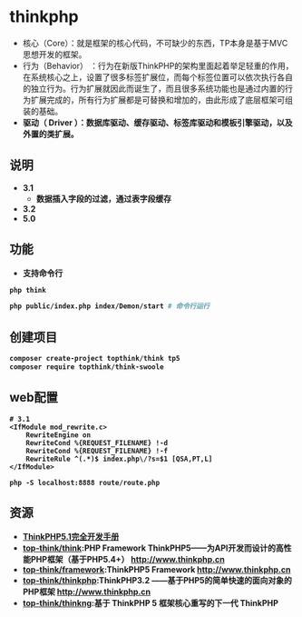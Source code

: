 # thinkphp

* 核心（Core）：就是框架的核心代码，不可缺少的东西，TP本身是基于MVC思想开发的框架。
* 行为（Behavior） ：行为在新版ThinkPHP的架构里面起着举足轻重的作用，在系统核心之上，设置了很多标签扩展位，而每个标签位置可以依次执行各自的独立行为。行为扩展就因此而诞生了，而且很多系统功能也是通过内置的行为扩展完成的，所有行为扩展都是可替换和增加的，由此形成了底层框架可组装的基础。<br><b>
* 驱动（ Driver ）：数据库驱动、缓存驱动、标签库驱动和模板引擎驱动，以及外置的类扩展。

## 说明

* 3.1
    - 数据插入字段的过滤，通过表字段缓存
* 3.2
* 5.0

## 功能

* 支持命令行

```sh
php think

php public/index.php index/Demon/start # 命令行运行
```

## 创建项目

```sh
composer create-project topthink/think tp5
composer require topthink/think-swoole
```

## web配置

```
# 3.1
<IfModule mod_rewrite.c>
    RewriteEngine on
    RewriteCond %{REQUEST_FILENAME} !-d
    RewriteCond %{REQUEST_FILENAME} !-f
    RewriteRule ^(.*)$ index.php\/?s=$1 [QSA,PT,L]
</IfModule>

php -S localhost:8888 route/route.php
```

## 资源

* [ThinkPHP5.1完全开发手册](https://www.kancloud.cn/manual/thinkphp5_1)
* [top-think/think](https://github.com/top-think/think):PHP Framework ThinkPHP5——为API开发而设计的高性能PHP框架（基于PHP5.4+） http://www.thinkphp.cn
* [top-think/framework](https://github.com/top-think/framework):ThinkPHP5 Framework http://www.thinkphp.cn
* [top-think/thinkphp](https://github.com/top-think/thinkphp):ThinkPHP3.2 ——基于PHP5的简单快速的面向对象的PHP框架 http://www.thinkphp.cn
* [top-think/thinkng](https://github.com/top-think/thinkng):基于 ThinkPHP 5 框架核心重写的下一代 ThinkPHP 
